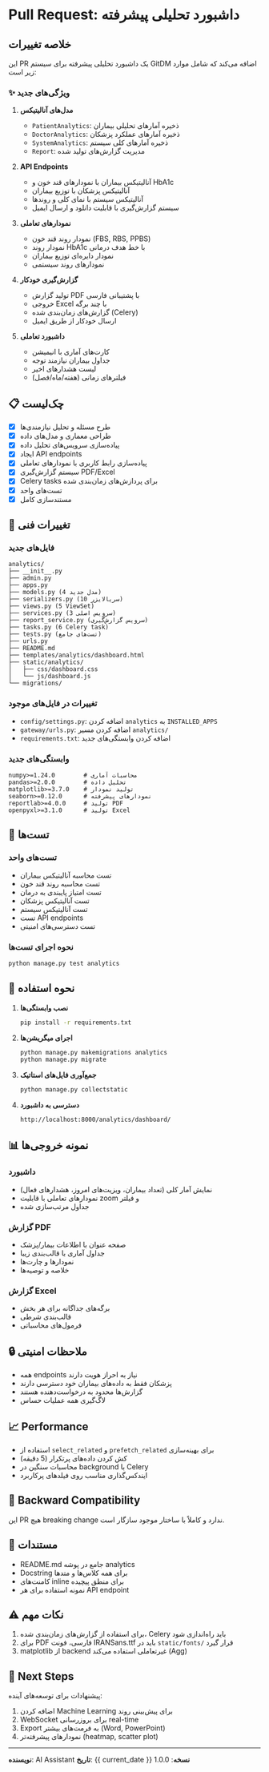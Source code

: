 # Pull Request: داشبورد تحلیلی پیشرفته

## خلاصه تغییرات

این PR یک داشبورد تحلیلی پیشرفته برای سیستم GitDM اضافه می‌کند که شامل موارد زیر است:

### ✨ ویژگی‌های جدید

1. **مدل‌های آنالیتیکس**
   - `PatientAnalytics`: ذخیره آمارهای تحلیلی بیماران
   - `DoctorAnalytics`: ذخیره آمارهای عملکرد پزشکان
   - `SystemAnalytics`: ذخیره آمارهای کلی سیستم
   - `Report`: مدیریت گزارش‌های تولید شده

2. **API Endpoints**
   - آنالیتیکس بیماران با نمودارهای قند خون و HbA1c
   - آنالیتیکس پزشکان با توزیع بیماران
   - آنالیتیکس سیستم با نمای کلی و روندها
   - سیستم گزارش‌گیری با قابلیت دانلود و ارسال ایمیل

3. **نمودارهای تعاملی**
   - نمودار روند قند خون (FBS, RBS, PPBS)
   - نمودار روند HbA1c با خط هدف درمانی
   - نمودار دایره‌ای توزیع بیماران
   - نمودارهای روند سیستمی

4. **گزارش‌گیری خودکار**
   - تولید گزارش PDF با پشتیبانی فارسی
   - خروجی Excel با چند برگه
   - گزارش‌های زمان‌بندی شده (Celery)
   - ارسال خودکار از طریق ایمیل

5. **داشبورد تعاملی**
   - کارت‌های آماری با انیمیشن
   - جداول بیماران نیازمند توجه
   - لیست هشدارهای اخیر
   - فیلترهای زمانی (هفته/ماه/فصل)

## 📋 چک‌لیست

- [x] طرح مسئله و تحلیل نیازمندی‌ها
- [x] طراحی معماری و مدل‌های داده
- [x] پیاده‌سازی سرویس‌های تحلیل داده
- [x] ایجاد API endpoints
- [x] پیاده‌سازی رابط کاربری با نمودارهای تعاملی
- [x] سیستم گزارش‌گیری PDF/Excel
- [x] Celery tasks برای پردازش‌های زمان‌بندی شده
- [x] تست‌های واحد
- [x] مستندسازی کامل

## 🔧 تغییرات فنی

### فایل‌های جدید
```
analytics/
├── __init__.py
├── admin.py
├── apps.py
├── models.py (4 مدل جدید)
├── serializers.py (10 سریالایزر)
├── views.py (5 ViewSet)
├── services.py (3 سرویس اصلی)
├── report_service.py (سرویس گزارش‌گیری)
├── tasks.py (6 Celery task)
├── tests.py (تست‌های جامع)
├── urls.py
├── README.md
├── templates/analytics/dashboard.html
├── static/analytics/
│   ├── css/dashboard.css
│   └── js/dashboard.js
└── migrations/
```

### تغییرات در فایل‌های موجود
- `config/settings.py`: اضافه کردن `analytics` به `INSTALLED_APPS`
- `gateway/urls.py`: اضافه کردن مسیر `analytics/`
- `requirements.txt`: اضافه کردن وابستگی‌های جدید

### وابستگی‌های جدید
```
numpy>=1.24.0        # محاسبات آماری
pandas>=2.0.0        # تحلیل داده
matplotlib>=3.7.0    # تولید نمودار
seaborn>=0.12.0      # نمودارهای پیشرفته
reportlab>=4.0.0     # تولید PDF
openpyxl>=3.1.0      # تولید Excel
```

## 🧪 تست‌ها

### تست‌های واحد
- تست محاسبه آنالیتیکس بیماران
- تست محاسبه روند قند خون
- تست امتیاز پایبندی به درمان
- تست آنالیتیکس پزشکان
- تست آنالیتیکس سیستم
- تست API endpoints
- تست دسترسی‌های امنیتی

### نحوه اجرای تست‌ها
```bash
python manage.py test analytics
```

## 🚀 نحوه استفاده

1. **نصب وابستگی‌ها**
   ```bash
   pip install -r requirements.txt
   ```

2. **اجرای میگریشن‌ها**
   ```bash
   python manage.py makemigrations analytics
   python manage.py migrate
   ```

3. **جمع‌آوری فایل‌های استاتیک**
   ```bash
   python manage.py collectstatic
   ```

4. **دسترسی به داشبورد**
   ```
   http://localhost:8000/analytics/dashboard/
   ```

## 📊 نمونه خروجی‌ها

### داشبورد
- نمایش آمار کلی (تعداد بیماران، ویزیت‌های امروز، هشدارهای فعال)
- نمودارهای تعاملی با قابلیت zoom و فیلتر
- جداول مرتب‌سازی شده

### گزارش PDF
- صفحه عنوان با اطلاعات بیمار/پزشک
- جداول آماری با قالب‌بندی زیبا
- نمودارها و چارت‌ها
- خلاصه و توصیه‌ها

### گزارش Excel
- برگه‌های جداگانه برای هر بخش
- قالب‌بندی شرطی
- فرمول‌های محاسباتی

## 🔒 ملاحظات امنیتی

- همه endpoints نیاز به احراز هویت دارند
- پزشکان فقط به داده‌های بیماران خود دسترسی دارند
- گزارش‌ها محدود به درخواست‌دهنده هستند
- لاگ‌گیری همه عملیات حساس

## 📈 Performance

- استفاده از `select_related` و `prefetch_related` برای بهینه‌سازی
- کش کردن داده‌های پرتکرار (5 دقیقه)
- محاسبات سنگین در background با Celery
- ایندکس‌گذاری مناسب روی فیلدهای پرکاربرد

## 🔄 Backward Compatibility

این PR هیچ breaking change ندارد و کاملاً با ساختار موجود سازگار است.

## 📝 مستندات

- README.md جامع در پوشه analytics
- Docstring برای همه کلاس‌ها و متدها
- کامنت‌های inline برای منطق پیچیده
- نمونه استفاده برای هر API endpoint

## ⚠️ نکات مهم

1. برای استفاده از گزارش‌های زمان‌بندی شده، Celery باید راه‌اندازی شود
2. برای PDF فارسی، فونت IRANSans.ttf باید در `static/fonts/` قرار گیرد
3. matplotlib از backend غیرتعاملی استفاده می‌کند (Agg)

## 🎯 Next Steps

پیشنهادات برای توسعه‌های آینده:
1. اضافه کردن Machine Learning برای پیش‌بینی روند
2. WebSocket برای بروزرسانی real-time
3. Export به فرمت‌های بیشتر (Word, PowerPoint)
4. نمودارهای پیشرفته‌تر (heatmap, scatter plot)

---

**نویسنده**: AI Assistant
**تاریخ**: {{ current_date }}
**نسخه**: 1.0.0